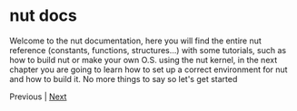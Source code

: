 # nut docs
Welcome to the nut documentation, here you will find the entire nut reference (constants, functions, structures...) with some tutorials, such as how to build nut or make your own O.S. using the nut kernel, in the next chapter you are going to learn how to set up a correct environment for nut and how to build it. No more things to say so let's get started

Previous | [Next](build.md)
